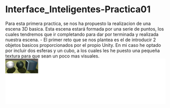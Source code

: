 # Interface_Inteligentes-Practica01
  Para esta primera practica, se nos ha propuesto la realizacion de una escena 3D basica. Esta escena estará formada por una serie de puntos, los cuales tendremos que ir completando para dar por terminada y realizada nuestra escena.
    - El primer reto que se nos plantea es el de introducir 2 objetos basicos proporcionados por el propio Unity. En mi caso he optado por incluir dos esferas y un cubo, a los cuales les he puesto una pequeña textura para que sean un poco mas visuales.
    ![Alt text](/img/esferas.png)
